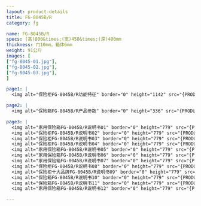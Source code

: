 ```yaml
---
layout: product-details
title: FG-8045B/R
category: fg

name: FG-8045B/R
specs: (高)800&times;(宽)450&times;(深)400mm
thickness: 门10mm，箱体6mm
weight: 91公斤
images: [
["fg-8045-01.jpg"],
["fg-8045-02.jpg"],
["fg-8045-03.jpg"],
]

page1: |
  <img alt="保险柜FG-8045B/R功能特征" border="0" height="1142" src="{PRODUCT_IMAGES}products/fg-gn.jpg" width="538" />

page2: |
  <img alt="保险箱FG-8045B/R产品参数" border="0" height="336" src="{PRODUCT_IMAGES}products/fg-cpcs.jpg" width="538" />

page3: |
  <img alt="家用保险箱FG-8045B/R说明书01" border="0" height="779" src="{PRODUCT_IMAGES}products/fg-sm01.jpg" width="528" /><br />
  <img alt="保险柜FG-8045B/R说明书02" border="0" height="779" src="{PRODUCT_IMAGES}products/fg-sm02.jpg" width="528" /><br />
  <img alt="保险柜FG-8045B/R说明书03" border="0" height="779" src="{PRODUCT_IMAGES}products/fg-sm03.jpg" width="528" /><br />
  <img alt="保险柜FG-8045B/R说明书04" border="0" height="779" src="{PRODUCT_IMAGES}products/fg-sm04.jpg" width="528" /><br />
  <img alt="家用保险箱FG-8045B/R说明书05" border="0" height="779" src="{PRODUCT_IMAGES}products/fg-sm05.jpg" width="528" /><br />
  <img alt="家用保险箱FG-8045B/R说明书06" border="0" height="779" src="{PRODUCT_IMAGES}products/fg-sm06.jpg" width="528" /><br />
  <img alt="家用保险箱FG-8045B/R说明书07" border="0" height="779" src="{PRODUCT_IMAGES}products/fg-sm07.jpg" width="528" /><br />
  <img alt="保险柜FG-8045B/R说明书08" border="0" height="779" src="{PRODUCT_IMAGES}products/fg-sm08.jpg" width="528" /><br />
  <img alt="保险柜十大品牌FG-8045B/R说明书09" border="0" height="779" src="{PRODUCT_IMAGES}products/fg-sm09.jpg" width="528" /><br />
  <img alt="保险箱FG-8045B/R说明书10" border="0" height="779" src="{PRODUCT_IMAGES}products/fg-sm10.jpg" width="528" /><br />
  <img alt="保险箱FG-8045B/R说明书11" border="0" height="779" src="{PRODUCT_IMAGES}products/fg-sm11.jpg" width="528" /><br />
  <img alt="家用保险箱FG-8045B/R说明书12" border="0" height="779" src="{PRODUCT_IMAGES}products/fg-sm12.jpg" width="528" />

---
```

